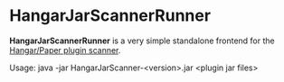 # HangarJarScannerRunner

**HangarJarScannerRunner** is a very simple standalone frontend for the [Hangar/Paper plugin scanner](https://github.com/HangarMC/HangarJarScanner).

Usage: java -jar HangarJarScanner-\<version\>.jar \<plugin jar files\>
